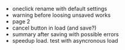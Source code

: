 - oneclick rename with default settings
- warning before loosing unsaved works
- page 2
- cancel button in load (and save?)
- summary after saving with possible errors
- speedup load. test with asyncronous load